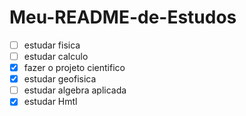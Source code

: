 # Meu-README-de-Estudos


- [ ]  estudar fisica
- [ ] estudar calculo 
- [x] fazer o projeto cientifico
- [x] estudar geofisica
- [ ] estudar algebra aplicada
- [x] estudar Hmtl
